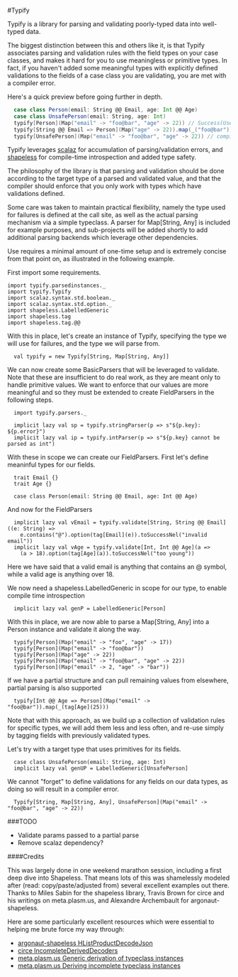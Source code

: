 #Typify

Typify is a library for parsing and validating poorly-typed data into well-typed data.

The biggest distinction between this and others like it, is that Typify associates parsing and validation
rules with the field types on your case classes, and makes it hard for you to use meaningless or primitive
types. In fact, if you haven't added some meaningful types with explicitly defined validations to the
fields of a case class you are validating, you are met with a compiler error.

Here's a quick preview before going further in depth.

```scala
  case class Person(email: String @@ Email, age: Int @@ Age)
  case class UnsafePerson(email: String, age: Int)
  typify[Person](Map("email" -> "foo@bar", "age" -> 22)) // Success(User)
  typify[String @@ Email => Person](Map("age" -> 22)).map(_("foo@bar")) // Success(User)
  typify[UnsafePerson](Map("email" -> "foo@bar", "age" -> 22)) // compile error
```

Typify leverages [scalaz](https://github.com/scalaz/scalaz) for accumulation of parsing/validation errors,
and [shapeless](https://github.com/milessabin/shapeless) for compile-time introspection and added type safety.

The philosophy of the library is that parsing and validation should be done according to the target type of a
parsed and validated value, and that the compiler should enforce that you only work with types which have
validations defined.

Some care was taken to maintain practical flexibility, namely the type used for failures is defined
at the call site, as well as the actual parsing mechanism via a simple typeclass.
A parser for Map[String, Any] is included for example purposes, and sub-projects will be added
shortly to add additional parsing backends which leverage other dependencies.

Use requires a minimal amount of one-time setup and is extremely concise from that point on, as illustrated in the
following example.

First import some requirements.

```tut:silent
import typify.parsedinstances._
import typify.Typify
import scalaz.syntax.std.boolean._
import scalaz.syntax.std.option._
import shapeless.LabelledGeneric
import shapeless.tag
import shapeless.tag.@@
```

With this in place, let's create an instance of Typify, specifying the type we will use for failures, and the
type we will parse from.

```tut
  val typify = new Typify[String, Map[String, Any]]
```

We can now create some BasicParsers that will be leveraged to validate. Note that these are insufficient to do
real work, as they are meant only to handle primitive values. We want to enforce that our values are more
meaningful and so they must be extended to create FieldParsers in the following steps.

```tut
  import typify.parsers._

  implicit lazy val sp = typify.stringParser(p => s"${p.key}: ${p.error}")
  implicit lazy val ip = typify.intParser(p => s"${p.key} cannot be parsed as int")
```

With these in scope we can create our FieldParsers. First let's define meaninful types for our fields.

```tut:silent
  trait Email {}
  trait Age {}

  case class Person(email: String @@ Email, age: Int @@ Age)
```

And now for the FieldParsers

```tut
  implicit lazy val vEmail = typify.validate[String, String @@ Email]((e: String) =>
    e.contains("@").option(tag[Email](e)).toSuccessNel("invalid email"))
  implicit lazy val vAge = typify.validate[Int, Int @@ Age](a =>
    (a > 18).option(tag[Age](a)).toSuccessNel("too young"))
```

Here we have said that a valid email is anything that contains an @ symbol, while a valid age is anything over 18.

We now need a shapeless.LabelledGeneric in scope for our type, to enable compile time introspection

```tut
  implicit lazy val genP = LabelledGeneric[Person]
```


With this in place, we are now able to parse a Map[String, Any] into a Person instance and validate it along the way.

```tut
  typify[Person](Map("email" -> "foo", "age" -> 17))
  typify[Person](Map("email" -> "foo@bar"))
  typify[Person](Map("age" -> 22))
  typify[Person](Map("email" -> "foo@bar", "age" -> 22))
  typify[Person](Map("email" -> 2, "age" -> "bar"))
```

If we have a partial structure and can pull remaining values from elsewhere, partial parsing is also supported

```tut
  typify[Int @@ Age => Person](Map("email" -> "foo@bar")).map(_(tag[Age](25)))
```

Note that with this approach, as we build up a collection of validation rules for specific types, we will add them
less and less often, and re-use simply by tagging fields with previously validated types.

Let's try with a target type that uses primitives for its fields.

```tut:silent
  case class UnsafePerson(email: String, age: Int)
  implicit lazy val genUP = LabelledGeneric[UnsafePerson]
```

We cannot "forget" to define validations for any fields on our data types, as doing so will result in a
compiler error.

```tut:fail
  Typify[String, Map[String, Any], UnsafePerson](Map("email" -> "foo@bar", "age" -> 22))
```

###TODO

* Validate params passed to a partial parse
* Remove scalaz dependency?

####Credits

This was largely done in one weekend marathon session, including a first deep dive into Shapeless. That means lots of
this was shamelessly modeled after (read: copy/paste/adjusted from) several excellent examples out there. Thanks to
Miles Sabin for the shapeless library, Travis Brown for circe and his writings on meta.plasm.us, and Alexandre
Archembault for argonaut-shapeless.

Here are some particularly excellent resources which were essential to helping me brute force my way through:

* [argonaut-shapeless HListProductDecodeJson](https://github.com/alexarchambault/argonaut-shapeless/blob/master/core/src/main/scala/argonaut/derive/MkDecodeJson.scala)
* [circe IncompleteDerivedDecoders](https://github.com/travisbrown/circe/blob/d437295f5fa225ece1c9d073c56c1462fa2225f1/generic/shared/src/main/scala/io/circe/generic/decoding/IncompleteDerivedDecoders.scala)
* [meta.plasm.us Generic derivation of typeclass instances](https://meta.plasm.us/posts/2015/11/08/type-classes-and-generic-derivation/)
* [meta.plasm.us Deriving incomplete typeclass instances](https://meta.plasm.us/posts/2015/06/21/deriving-incomplete-type-class-instances/)
